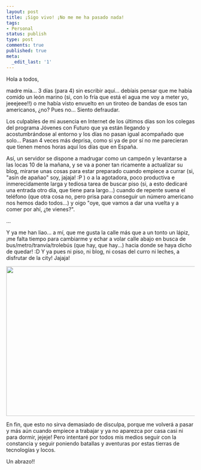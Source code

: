 ```yaml
---
layout: post
title: ¡Sigo vivo! ¡No me me ha pasado nada!
tags:
- Personal
status: publish
type: post
comments: true
published: true
meta:
  _edit_last: '1'
---
```

Hola a todos,

madre mía... 3 días (para 4) sin escribir aquí... debíais pensar que me había comido un león marino (si, con lo fría que está el agua me voy a meter yo, jeeejeee!!) o me había visto envuelto en un tiroteo de bandas de esos tan americanos, ¿no? Pues no... Siento defraudar.
<!-- more -->

Los culpables de mi ausencia en Internet de los últimos días son los colegas del programa Jóvenes con Futuro que ya están llegando y acostumbrándose al entorno y los días no pasan igual acompañado que solo... Pasan 4 veces más deprisa, como si ya de por sí no me parecieran que tienen menos horas aquí los días que en España.

Así, un servidor se dispone a madrugar como un campeón y levantarse a las locas 10 de la mañana, y se va a poner tan ricamente a actualizar su blog, mirarse unas cosas para estar preparado cuando empiece a currar (si, "asín de apañao" soy, jajaja! :P ) o a la agotadora, poco productiva e inmerecidamente larga y tediosa tarea de buscar piso (si, a esto dedicaré una entrada otro día, que tiene para largo...) cuando de repente suena el teléfono (que otra cosa no, pero prisa para conseguir un número americano nos hemos dado todos...) y oigo "oye, que vamos a dar una vuelta y a comer por ahí, ¿te vienes?".

...

Y ya me han liao... a mí, que me gusta la calle más que a un tonto un lápiz, ¡me falta tiempo para cambiarme y echar a volar calle abajo en busca de bus/metro/tranvía/trolebús (que hay, que hay...) hacia donde se haya dicho de quedar! :D Y ya pues ni piso, ni blog, ni cosas del curro ni leches, a disfrutar de la city! Jajaja!
<p style="text-align: center;"><a href="http://sheniff.es/public/wp/wp-content/uploads/2012/08/asd.jpg"><img class="aligncenter  wp-image-364" title="asd" src="http://sheniff.es/public/wp/wp-content/uploads/2012/08/asd.jpg" alt="" width="534" height="400" /></a></p>
En fin, que esto no sirva demasiado de disculpa, porque me volverá a pasar y más aún cuando empiece a trabajar y ya no aparezca por casa casi ni para dormir, jejeje! Pero intentaré por todos mis medios seguir con la constancia y seguir poniendo batallas y aventuras por estas tierras de tecnologías y locos.

Un abrazo!!

